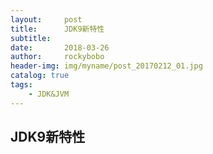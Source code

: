 ```yaml
---
layout:     post
title:      JDK9新特性
subtitle:   
date:       2018-03-26
author:     rockybobo
header-img: img/myname/post_20170212_01.jpg
catalog: true
tags:
    - JDK&JVM
---
```


## JDK9新特性

 